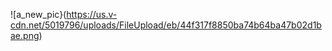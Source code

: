 ![a_new_pic}(https://us.v-cdn.net/5019796/uploads/FileUpload/eb/44f317f8850ba74b64ba47b02d1bae.png)
